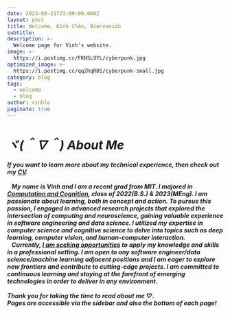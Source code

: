 ```yaml
---
date: 2023-09-21T23:00:00.000Z
layout: post
title: Welcome, Kính Chào, Bienvenido
subtitle:
description: >-
  Welcome page for Vinh's website.
image: >-
  https://i.postimg.cc/FKNSL9YL/cyberpunk.jpg
optimized_image: >-
  https://i.postimg.cc/qq2hqR8S/cyberpunk-small.jpg
category: blog
tags:
  - welcome
  - blog
author: vinhle
paginate: true
---
```

# <em><strong>ヾ(＾∇＾) About Me<em><strong>  
<i>If you want to learn more about my technical experience, then check out my [CV](/cv).</i>  
<br>
&ensp; My name is Vinh and I am a recent grad from MIT. I majored in [Computation and Cognition](https://bcs.mit.edu/academic-program/course-6-9-computation-and-cognition), 
class of 2022(B.S.) & 2023(MEng). I am passionate about learning, both in concept and action. To pursue this passion, 
I engaged in advanced research projects that explored the intersection of computing and neuroscience, gaining valuable 
experience in software engineering and data science.
I utilized my expertise in computer science and cognitive science to delve into topics such as 
deep learning, computer vision, and human-computer interaction. 
<br>
&ensp; Currently, **<u>I am seeking opportunities</u>** to apply my knowledge and skills in a professional setting. I am open to any 
software engineer/data science/machine learning adjacent positions and I am
eager to explore new frontiers and contribute to cutting-edge projects. 
I am committed to continuous learning and staying at the forefront of emerging technologies in order to deliver in any environment.
<br>  
Thank you for taking the time to read about me ♡. <br>
Pages are accessible via the sidebar and also the bottom of each page!
